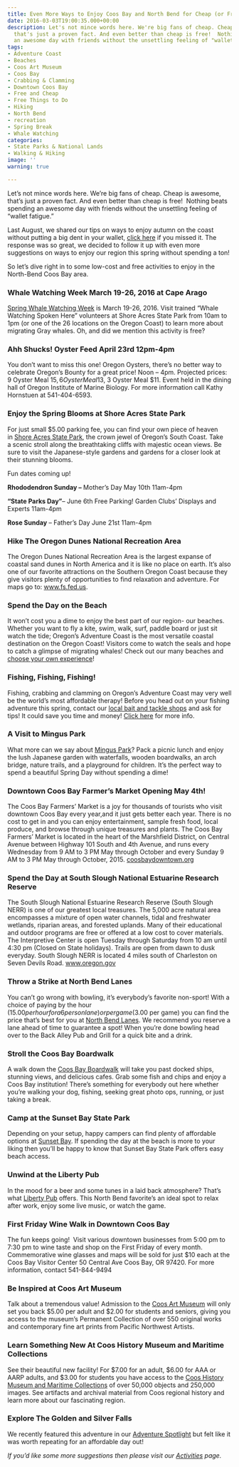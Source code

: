 ```yaml
---
title: Even More Ways to Enjoy Coos Bay and North Bend for Cheap (or Free!)
date: 2016-03-03T19:00:35.000+00:00
description: Let's not mince words here. We're big fans of cheap. Cheap is awesome,
  that's just a proven fact. And even better than cheap is free!  Nothing beats spending
  an awesome day with friends without the unsettling feeling of "wallet fatigue."
tags:
- Adventure Coast
- Beaches
- Coos Art Museum
- Coos Bay
- Crabbing & Clamming
- Downtown Coos Bay
- Free and Cheap
- Free Things to Do
- Hiking
- North Bend
- recreation
- Spring Break
- Whale Watching
categories:
- State Parks & National Lands
- Walking & Hiking
image: ''
warning: true

---
```

Let&#8217;s not mince words here. We&#8217;re big fans of cheap. Cheap is awesome, that&#8217;s just a proven fact. And even better than cheap is free!  Nothing beats spending an awesome day with friends without the unsettling feeling of &#8220;wallet fatigue.&#8221;

Last August, we shared our tips on ways to enjoy autumn on the coast without putting a big dent in your wallet, <a href="/2015/08/20-things-to-do-on-the-cheap-or-free-on-oregons-south-coast/" target="_blank">click here</a> if you missed it. The response was so great, we decided to follow it up with even more suggestions on ways to enjoy our region this spring without spending a ton!

So let&#8217;s dive right in to some low-cost and free activities to enjoy in the North-Bend Coos Bay area.

### Whale Watching Week March 19-26, 2016 at Cape Arago

<a href="http://oregonstateparks.org/index.cfm?do=thingstodo.dsp_whaleWatching" target="_blank">Spring Whale Watching Week</a> is March 19-26, 2016. Visit trained “Whale Watching Spoken Here” volunteers at Shore Acres State Park from 10am to 1pm (or one of the 26 locations on the Oregon Coast) to learn more about migrating Gray whales. Oh, and did we mention this activity is free?

### Ahh Shucks! Oyster Feed April 23rd 12pm-4pm

You don&#8217;t want to miss this one! Oregon Oysters, there&#8217;s no better way to celebrate Oregon&#8217;s Bounty for a great price! Noon – 4pm. Projected prices: 9 Oyster Meal $15, 6 Oyster Meal$13, 3 Oyster Meal $11. Event held in the dining hall of Oregon Institute of Marine Biology. For more information call Kathy Hornstuen at 541-404-6593.

### **Enjoy the Spring Blooms at Shore Acres State Park**

For just small $5.00 parking fee, you can find your own piece of heaven in <a href="http://oregonstateparks.org/index.cfm?do=parkPage.dsp_parkPage&parkId=68" target="_blank">Shore Acres State Park</a>, the crown jewel of Oregon&#8217;s South Coast. Take a scenic stroll along the breathtaking cliffs with majestic ocean views. Be sure to visit the Japanese-style gardens and gardens for a closer look at their stunning blooms.

Fun dates coming up!
  
**Rhododendron Sunday &#8211;** Mother’s Day May 10th 11am-4pm
  
**“State Parks Day”**&#8211; June 6th Free Parking! Garden Clubs’ Displays and Experts 11am-4pm
  
**Rose Sunday** &#8211; Father’s Day June 21st 11am-4pm

### Hike The Oregon Dunes National Recreation Area

The Oregon Dunes National Recreation Area is the largest expanse of coastal sand dunes in North America and it is like no place on earth. It&#8217;s also one of our favorite attractions on the Southern Oregon Coast because they give visitors plenty of opportunities to find relaxation and adventure. For maps go to: <a href="http://www.fs.usda.gov/recarea/siuslaw/recarea/?recid=42465" target="_blank">www.fs.fed.us</a>.

### Spend the Day on the Beach

It won&#8217;t cost you a dime to enjoy the best part of our region- our beaches. Whether you want to fly a kite, swim, walk, surf, paddle board or just sit watch the tide; Oregon’s Adventure Coast is the most versatile coastal destination on the Oregon Coast! Visitors come to watch the seals and hope to catch a glimpse of migrating whales! Check out our many beaches and <a href="http://www.oregonsadventurecoast.com/activities/category/beach/" target="_blank">choose your own experience</a>!

### Fishing, Fishing, Fishing!

Fishing, crabbing and clamming on Oregon&#8217;s Adventure Coast may very well be the world&#8217;s most affordable therapy! Before you head out on your fishing adventure this spring, contact our <a href="http://www.oregonsadventurecoast.com/travelers-guide/fishing-license-requirements/#baitshops" target="_blank">local bait and tackle shops</a> and ask for tips! It could save you time and money! <a href="http://www.oregonsadventurecoast.com/featured-adventures/fishing-crabbing-clamming/" target="_blank">Click here</a> for more info.

### A Visit to Mingus Park

What more can we say about <a href="http://www.coostrails.com/traildescriptions/minguspark/mingus.htm" target="_blank">Mingus Park</a>? Pack a picnic lunch and enjoy the lush Japanese garden with waterfalls, wooden boardwalks, an arch bridge, nature trails, and a playground for children. It&#8217;s the perfect way to spend a beautiful Spring Day without spending a dime!

### Downtown Coos Bay Farmer’s Market Opening May 4th!

The Coos Bay Farmers’ Market is a joy for thousands of tourists who visit downtown Coos Bay every year,and it just gets better each year. There is no cost to get in and you can enjoy entertainment, sample fresh food, local produce, and browse through unique treasures and plants. The Coos Bay Farmers’ Market is located in the heart of the Marshfield District, on Central Avenue between Highway 101 South and 4th Avenue, and runs every Wednesday from 9 AM to 3 PM May through October and every Sunday 9 AM to 3 PM May through October, 2015. <a href="http://coosbaydowntown.org/farmers-market/" target="_blank">coosbaydowntown.org</a>

### Spend the Day at South Slough National Estuarine Research Reserve

The South Slough National Estuarine Research Reserve (South Slough NERR) is one of our greatest local treasures. The 5,000 acre natural area encompasses a mixture of open water channels, tidal and freshwater wetlands, riparian areas, and forested uplands. Many of their educational and outdoor programs are free or offered at a low cost to cover materials. The Interpretive Center is open Tuesday through Saturday from 10 am until 4:30 pm (Closed on State holidays). Trails are open from dawn to dusk everyday. South Slough NERR is located 4 miles south of Charleston on Seven Devils Road. <a href="http://www.oregon.gov/DSL/SSNERR/Pages/index.aspx" target="_blank">www.oregon.gov</a>

### Throw a Strike at North Bend Lanes

You can&#8217;t go wrong with bowling, it&#8217;s everybody&#8217;s favorite non-sport! With a choice of paying by the hour ($15.00 per hour for a 6 person lane) or per game ($3.00 per game) you can find the price that&#8217;s best for you at <a href="http://northbendlanes.com/" target="_blank">North Bend Lanes</a>. We recommend you reserve a lane ahead of time to guarantee a spot! When you&#8217;re done bowling head over to the Back Alley Pub and Grill for a quick bite and a drink.

### Stroll the Coos Bay Boardwalk

A walk down the [Coos Bay Boardwalk](http://www.tripadvisor.com/Attraction_Review-g51813-d2043717-Reviews-Coos_Bay_Boardwalk-Coos_Bay_Oregon.html) will take you past docked ships, stunning views, and delicious cafes. Grab some fish and chips and enjoy a Coos Bay institution! There&#8217;s something for everybody out here whether you&#8217;re walking your dog, fishing, seeking great photo ops, running, or just taking a break.

### **Camp at the Sunset Bay State Park**

Depending on your setup, happy campers can find plenty of affordable options at <a href="http://oregonstateparks.org/index.cfm?do=parkPage.dsp_parkPage&parkId=70" target="_blank">Sunset Bay</a>. If spending the day at the beach is more to your liking then you&#8217;ll be happy to know that Sunset Bay State Park offers easy beach access.

### Unwind at the Liberty Pub

In the mood for a beer and some tunes in a laid back atmosphere? That&#8217;s what <a href="https://www.facebook.com/TheLibertyPub/" target="_blank">Liberty Pub</a> offers. This North Bend favorite&#8217;s an ideal spot to relax after work, enjoy some live music, or watch the game.

### First Friday Wine Walk in Downtown Coos Bay

The fun keeps going!  Visit various downtown businesses from 5:00 pm to 7:30 pm to wine taste and shop on the First Friday of every month. Commemorative wine glasses and maps will be sold for just $10 each at the Coos Bay Visitor Center 50 Central Ave Coos Bay, OR 97420. For more information, contact 541-844-9494

### **Be Inspired at Coos Art Museum**

Talk about a tremendous value! Admission to the <a href="http://www.coosart.org/" target="_blank">Coos Art Museum</a> will only set you back $5.00 per adult and $2.00 for students and seniors, giving you access to the museum&#8217;s Permanent Collection of over 550 original works and contemporary fine art prints from Pacific Northwest Artists.

### **Learn Something New At Coos History Museum and Maritime Collections**

See their beautiful new facility! For $7.00 for an adult, $6.00 for AAA or AARP adults, and $3.00 for students you have access to the <a href="http://www.cooshistory.org/" target="_blank">Coos History Museum and Maritime Collections</a> of over 50,000 objects and 250,000 images. See artifacts and archival material from Coos regional history and learn more about our fascinating region.

### Explore The Golden and Silver Falls

We recently featured this adventure in our <a href="/2016/02/adventure-spotlight-golden-and-silver-falls/" target="_blank">Adventure Spotlight</a> but felt like it was worth repeating for an affordable day out!

_If you&#8217;d like some more suggestions then please visit our <a href="/activities/" target="_blank">Activities</a> page._